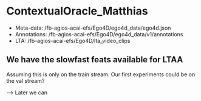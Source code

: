 # ContextualOracle_Matthias

- Meta-data: /fb-agios-acai-efs/Ego4D/ego4d_data/ego4d.json
- Annotations: /fb-agios-acai-efs/Ego4D/ego4d_data/v1/annotations
- LTA: /fb-agios-acai-efs/Ego4D/lta_video_clips

## We have the slowfast feats available for LTAA
Assuming this is only on the train stream.
Our first experiments could be on the val stream?

--> Later we can 


